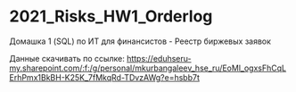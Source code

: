 # 2021_Risks_HW1_Orderlog
Домашка 1 (SQL) по ИТ для финансистов - Реестр биржевых заявок

Данные скачивать по ссылке: https://eduhseru-my.sharepoint.com/:f:/g/personal/mkurbangaleev_hse_ru/EoMl_ogxsFhCqLErhPmx1BkBH-K25K_7fMkqRd-TDvzAWg?e=hsbb7t
